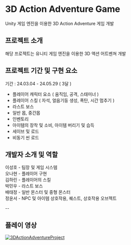 # 3D Action Adventure Game
Unity 게임 엔진을 이용한 3D Action Adventure 게임 개발

## 프로젝트 소개
해당 프로젝트는 유니티 게임 엔진을 이용한 3D 액션 어트벤쳐 개발

## 프로젝트 기간 및 구현 요소

기간 : 24.03.04 - 24.05.29 ( 3달 )

- 플레이어 캐릭터 요소 ( 움직임, 공격, 스태미너 )
- 플레이어 스킬 ( 자석, 얼음기둥 생성, 폭탄, 시간 멈추기 )
- 라스트 보스
- 일반 몹, 중간몹
- 인벤토리
- 아이템의 장착 및 소비, 아이템 버리기 및 습득
- 세이브 및 로드
- 비동기 씬 로드

## 개발자 소개 및 역할

이성호 - 팀장 및 게임 시스템   
오나현 - 플레이어 구현   
김하린 - 플레이어의 스킬   
박민우 - 라스트 보스   
배태정 - 일반 몬스터 및 중형 몬스터   
정윤서 - NPC 및 아이템 상호작용, 퀘스트, 상호작용 오브젝트

--

## 플레이 영상

[![3DActionAdventureProject](https://img.youtube.com/vi/FVopMLPX0kg/0.jpg)](https://youtu.be/FVopMLPX0kg)

